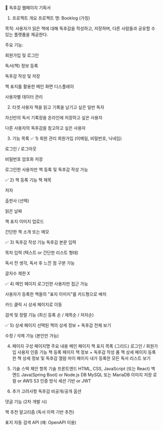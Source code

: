 📘 독후감 웹페이지 기획서
1. 프로젝트 개요
프로젝트 명: Booklog (가칭)

목적: 사용자가 읽은 책에 대해 독후감을 작성하고, 저장하며, 다른 사람들과 공유할 수 있는 플랫폼을 제공한다.

주요 기능:

회원가입 및 로그인

독서(책) 정보 등록

독후감 작성 및 저장

책 표지를 활용한 메인 화면 디스플레이

사용자별 데이터 관리

2. 타겟 사용자
책을 읽고 기록을 남기고 싶은 일반 독자

자신만의 독서 기록장을 온라인에 저장하고 싶은 사용자

다른 사용자의 독후감을 참고하고 싶은 사용자

3. 기능 목록
✅ 1) 회원 관리
회원가입 (이메일, 비밀번호, 닉네임)

로그인 / 로그아웃

비밀번호 암호화 저장

로그인한 사용자만 책 등록 및 독후감 작성 가능

✅ 2) 책 등록 기능
책 제목

저자

출판사 (선택)

읽은 날짜

책 표지 이미지 업로드

간단한 책 소개 또는 메모

✅ 3) 독후감 작성 기능
독후감 본문 입력

목차 입력 (텍스트 or 간단한 리스트 형태)

독서 전 생각, 독서 후 느낀 점 구분 가능

글자수 제한 X

✅ 4) 메인 페이지
로그인한 사용자만 접근 가능

사용자가 등록한 책들의 "표지 이미지"를 카드형으로 배치

카드 클릭 시 상세 페이지로 이동

검색 및 정렬 기능 (최신 등록 순 / 제목순 / 저자순)

✅ 5) 상세 페이지
선택된 책의 상세 정보 + 독후감 전체 보기

수정 / 삭제 가능 (본인만 가능)

4. 페이지 구성
페이지명	주요 내용
메인 페이지	책 표지 목록 (그리드)
로그인 / 회원가입	사용자 인증 기능
책 등록 페이지	책 정보 + 독후감 작성 폼
책 상세 페이지	등록한 책 상세 정보 및 독후감 열람
마이 페이지	내가 등록한 모든 독서 리스트 보기

5. 기술 스택 제안
항목	기술
프론트엔드	HTML, CSS, JavaScript (또는 React)
백엔드	Java(Spring Boot) or Node.js
DB	MySQL 또는 MariaDB
이미지 저장	로컬 or AWS S3
인증 방식	세션 기반 or JWT

6. 추가 고려사항
독후감 비공개/공개 옵션

댓글 기능 (2차 개발 시)

책 추천 알고리즘 (독서 이력 기반 추천)

표지 자동 검색 API (예: OpenAPI 이용)

